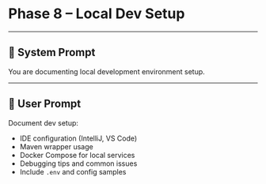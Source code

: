 # Phase 8 – Local Dev Setup

---

## 🧠 System Prompt

You are documenting local development environment setup.

---

## 💬 User Prompt

Document dev setup:
- IDE configuration (IntelliJ, VS Code)
- Maven wrapper usage
- Docker Compose for local services
- Debugging tips and common issues
- Include `.env` and config samples